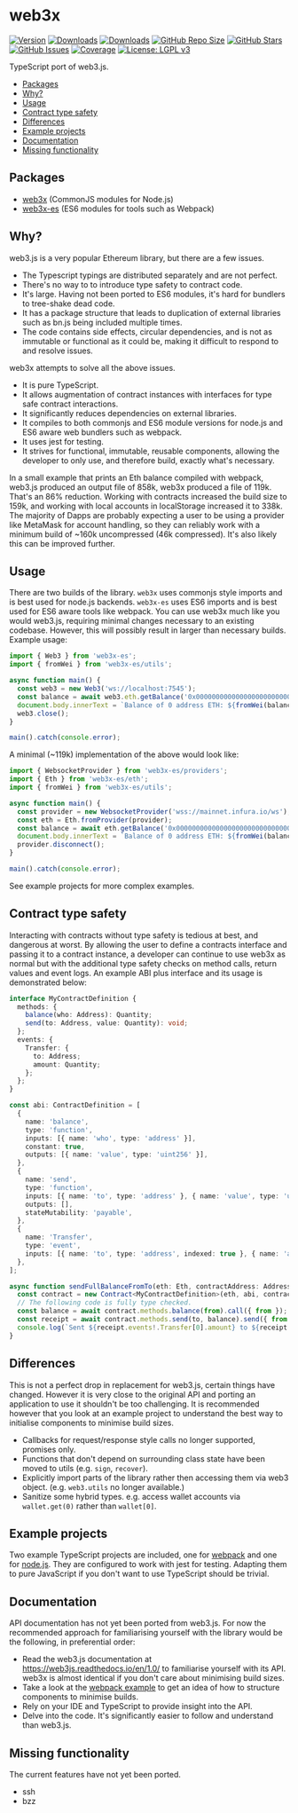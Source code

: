 # web3x

[![Version](https://img.shields.io/npm/v/web3x.svg)](https://www.npmjs.com/package/web3x)
[![Downloads](https://img.shields.io/npm/dw/web3x.svg)](https://www.npmjs.com/package/web3x)
[![Downloads](https://img.shields.io/npm/dw/web3x-es.svg)](https://www.npmjs.com/package/web3x-es)
[![GitHub Repo Size](https://img.shields.io/github/repo-size/xf00f/web3x.svg)](https://github.com/xf00f/web3x)
[![GitHub Stars](https://img.shields.io/github/stars/xf00f/web3x.svg)](https://github.com/xf00f/web3x/stargazers)
[![GitHub Issues](https://img.shields.io/github/issues/xf00f/web3x.svg)](https://github.com/xf00f/web3x/issues)
[![Coverage](https://img.shields.io/coveralls/github/xf00f/web3x/v1.2.0.svg)](https://coveralls.io/github/xf00f/web3x)
[![License: LGPL v3](https://img.shields.io/badge/License-LGPL%20v3-blue.svg)](https://github.com/xf00f/web3x/blob/master/LICENSE)

TypeScript port of web3.js.

- [Packages](#packages)
- [Why?](#why)
- [Usage](#usage)
- [Contract type safety](#contract-type-safety)
- [Differences](#differences)
- [Example projects](#example-projects)
- [Documentation](#documentation)
- [Missing functionality](#missing-functionality)

## Packages

- [web3x](https://www.npmjs.com/package/web3x) (CommonJS modules for Node.js)
- [web3x-es](https://www.npmjs.com/package/web3x-es) (ES6 modules for tools such as Webpack)

## Why?

web3.js is a very popular Ethereum library, but there are a few issues.

- The Typescript typings are distributed separately and are not perfect.
- There's no way to to introduce type safety to contract code.
- It's large. Having not been ported to ES6 modules, it's hard for bundlers to tree-shake dead code.
- It has a package structure that leads to duplication of external libraries such as bn.js being included multiple times.
- The code contains side effects, circular dependencies, and is not as immutable or functional as it could be, making it difficult to respond to and resolve issues.

web3x attempts to solve all the above issues.

- It is pure TypeScript.
- It allows augmentation of contract instances with interfaces for type safe contract interactions.
- It significantly reduces dependencies on external libraries.
- It compiles to both commonjs and ES6 module versions for node.js and ES6 aware web bundlers such as webpack.
- It uses jest for testing.
- It strives for functional, immutable, reusable components, allowing the developer to only use, and therefore build, exactly what's necessary.

In a small example that prints an Eth balance compiled with webpack, web3.js produced an output file of 858k, web3x produced a file of 119k. That's an 86% reduction.
Working with contracts increased the build size to 159k, and working with local accounts in localStorage increased it to 338k. The majority of Dapps are probably expecting
a user to be using a provider like MetaMask for account handling, so they can reliably work with a minimum build of ~160k uncompressed (46k compressed).
It's also likely this can be improved further.

## Usage

There are two builds of the library. `web3x` uses commonjs style imports and is best used for node.js backends. `web3x-es` uses ES6 imports and is best used for ES6 aware tools like webpack.
You can use web3x much like you would web3.js, requiring minimal changes necessary to an existing codebase. However, this will possibly result in larger than necessary builds.
Example usage:

```typescript
import { Web3 } from 'web3x-es';
import { fromWei } from 'web3x-es/utils';

async function main() {
  const web3 = new Web3('ws://localhost:7545');
  const balance = await web3.eth.getBalance('0x0000000000000000000000000000000000000000');
  document.body.innerText = `Balance of 0 address ETH: ${fromWei(balance, 'ether')}`;
  web3.close();
}

main().catch(console.error);
```

A minimal (~119k) implementation of the above would look like:

```typescript
import { WebsocketProvider } from 'web3x-es/providers';
import { Eth } from 'web3x-es/eth';
import { fromWei } from 'web3x-es/utils';

async function main() {
  const provider = new WebsocketProvider('wss://mainnet.infura.io/ws');
  const eth = Eth.fromProvider(provider);
  const balance = await eth.getBalance('0x0000000000000000000000000000000000000000');
  document.body.innerText = `Balance of 0 address ETH: ${fromWei(balance, 'ether')}`;
  provider.disconnect();
}

main().catch(console.error);
```

See example projects for more complex examples.

## Contract type safety

Interacting with contracts without type safety is tedious at best, and dangerous at worst. By allowing the user to define a contracts interface and passing it to a contract instance, a developer
can continue to use web3x as normal but with the additional type safety checks on method calls, return values and event logs. An example ABI plus interface and its usage is demonstrated below:

```typescript
interface MyContractDefinition {
  methods: {
    balance(who: Address): Quantity;
    send(to: Address, value: Quantity): void;
  };
  events: {
    Transfer: {
      to: Address;
      amount: Quantity;
    };
  };
}

const abi: ContractDefinition = [
  {
    name: 'balance',
    type: 'function',
    inputs: [{ name: 'who', type: 'address' }],
    constant: true,
    outputs: [{ name: 'value', type: 'uint256' }],
  },
  {
    name: 'send',
    type: 'function',
    inputs: [{ name: 'to', type: 'address' }, { name: 'value', type: 'uint256' }],
    outputs: [],
    stateMutability: 'payable',
  },
  {
    name: 'Transfer',
    type: 'event',
    inputs: [{ name: 'to', type: 'address', indexed: true }, { name: 'amount', type: 'uint256', indexed: true }],
  },
];

async function sendFullBalanceFromTo(eth: Eth, contractAddress: Address, from: Address, to: Address) {
  const contract = new Contract<MyContractDefinition>(eth, abi, contractAddress);
  // The following code is fully type checked.
  const balance = await contract.methods.balance(from).call({ from });
  const receipt = await contract.methods.send(to, balance).send({ from });
  console.log(`Sent ${receipt.events!.Transfer[0].amount} to ${receipt.events!.Transfer[0].to}.`);
}
```

## Differences

This is not a perfect drop in replacement for web3.js, certain things have changed. However it is very close to the original API and porting an application to use it shouldn't be too challenging.
It is recommended however that you look at an example project to understand the best way to initialise components to minimise build sizes.

- Callbacks for request/response style calls no longer supported, promises only.
- Functions that don't depend on surrounding class state have been moved to utils (e.g. `sign`, `recover`).
- Explicitly import parts of the library rather then accessing them via web3 object. (e.g. `web3.utils` no longer available.)
- Sanitize some hybrid types. e.g. access wallet accounts via `wallet.get(0)` rather than `wallet[0]`.

## Example projects

Two example TypeScript projects are included, one for [webpack](example-projects/webpack) and one for [node.js](example-projects/node). They are configured to work with jest for testing. Adapting them to pure JavaScript if you don't want to use TypeScript should be trivial.

## Documentation

API documentation has not yet been ported from web3.js. For now the recommended approach for familiarising yourself with the library would be the following, in preferential order:

- Read the web3.js documentation at https://web3js.readthedocs.io/en/1.0/ to familiarise yourself with its API. web3x is almost identical if you don't care about minimising build sizes.
- Take a look at the [webpack example](example-projects/webpack/src/index.ts) to get an idea of how to structure components to minimise builds.
- Rely on your IDE and TypeScript to provide insight into the API.
- Delve into the code. It's significantly easier to follow and understand than web3.js.

## Missing functionality

The current features have not yet been ported.

- ssh
- bzz
